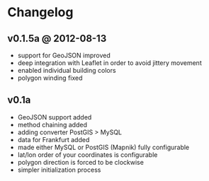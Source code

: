 # Changelog

## v0.1.5a @ 2012-08-13

- support for GeoJSON improved
- deep integration with Leaflet in order to avoid jittery movement
- enabled individual building colors
- polygon winding fixed


## v0.1a

- GeoJSON support added
- method chaining added
- adding converter PostGIS > MySQL
- data for Frankfurt added
- made either MySQL or PostGIS (Mapnik) fully configurable
- lat/lon order of your coordinates is configurable
- polygon direction is forced to be clockwise
- simpler initialization process

